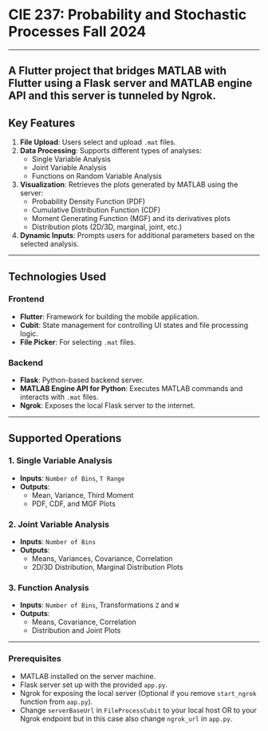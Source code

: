 # CIE 237: Probability and Stochastic Processes Fall 2024
---
A Flutter project that bridges MATLAB with Flutter using a Flask server and MATLAB engine API and this server is tunneled by Ngrok.
---
## Key Features

1. **File Upload**: Users select and upload `.mat` files.
2. **Data Processing**: Supports different types of analyses:
   - Single Variable Analysis
   - Joint Variable Analysis
   - Functions on Random Variable Analysis
3. **Visualization**: Retrieves the plots generated by MATLAB using the server:
   - Probability Density Function (PDF)
   - Cumulative Distribution Function (CDF)
   - Moment Generating Function (MGF) and its derivatives plots
   - Distribution plots (2D/3D, marginal, joint, etc.)
4. **Dynamic Inputs**: Prompts users for additional parameters based on the selected analysis.
---
## Technologies Used
### Frontend
- **Flutter**: Framework for building the mobile application.
- **Cubit**: State management for controlling UI states and file processing logic.
- **File Picker**: For selecting `.mat` files.

### Backend
- **Flask**: Python-based backend server.
- **MATLAB Engine API for Python**: Executes MATLAB commands and interacts with `.mat` files.
- **Ngrok**: Exposes the local Flask server to the internet.
---
## Supported Operations

### 1. Single Variable Analysis
- **Inputs**: `Number of Bins`, `T Range`
- **Outputs**:
  - Mean, Variance, Third Moment
  - PDF, CDF, and MGF Plots

### 2. Joint Variable Analysis
- **Inputs**: `Number of Bins`
- **Outputs**:
  - Means, Variances, Covariance, Correlation
  - 2D/3D Distribution, Marginal Distribution Plots

### 3. Function Analysis
- **Inputs**: `Number of Bins`, Transformations `Z` and `W`
- **Outputs**:
  - Means, Covariance, Correlation
  - Distribution and Joint Plots

---
### Prerequisites
- MATLAB installed on the server machine.
- Flask server set up with the provided `app.py`.
- Ngrok for exposing the local server (Optional if you remove `start_ngrok` function from `aap.py`).
- Change `serverBaseUrl` in `FileProcessCubit` to your local host OR to your Ngrok endpoint but in this case also change `ngrok_url` in `app.py`.


